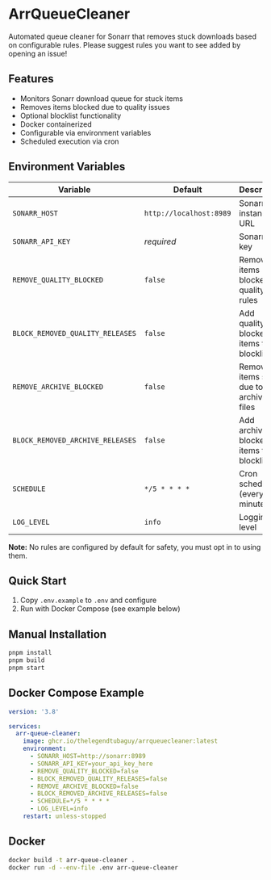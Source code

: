 # ArrQueueCleaner

Automated queue cleaner for Sonarr that removes stuck downloads based on configurable rules.  Please suggest rules you want to see added by opening an issue!

## Features

- Monitors Sonarr download queue for stuck items
- Removes items blocked due to quality issues
- Optional blocklist functionality
- Docker containerized
- Configurable via environment variables
- Scheduled execution via cron

## Environment Variables

| Variable | Default | Description |
|----------|---------|-------------|
| `SONARR_HOST` | `http://localhost:8989` | Sonarr instance URL |
| `SONARR_API_KEY` | *required* | Sonarr API key |
| `REMOVE_QUALITY_BLOCKED` | `false` | Remove items blocked by quality rules |
| `BLOCK_REMOVED_QUALITY_RELEASES` | `false` | Add quality-blocked items to blocklist |
| `REMOVE_ARCHIVE_BLOCKED` | `false` | Remove items stuck due to archive files |
| `BLOCK_REMOVED_ARCHIVE_RELEASES` | `false` | Add archive-blocked items to blocklist |
| `SCHEDULE` | `*/5 * * * *` | Cron schedule (every 5 minutes) |
| `LOG_LEVEL` | `info` | Logging level |

**Note:** No rules are configured by default for safety, you must opt in to using them.

## Quick Start

1. Copy `.env.example` to `.env` and configure
2. Run with Docker Compose (see example below)

## Manual Installation

```bash
pnpm install
pnpm build
pnpm start
```

## Docker Compose Example

```yaml
version: '3.8'

services:
  arr-queue-cleaner:
    image: ghcr.io/thelegendtubaguy/arrqueuecleaner:latest
    environment:
      - SONARR_HOST=http://sonarr:8989
      - SONARR_API_KEY=your_api_key_here
      - REMOVE_QUALITY_BLOCKED=false
      - BLOCK_REMOVED_QUALITY_RELEASES=false
      - REMOVE_ARCHIVE_BLOCKED=false
      - BLOCK_REMOVED_ARCHIVE_RELEASES=false
      - SCHEDULE=*/5 * * * *
      - LOG_LEVEL=info
    restart: unless-stopped
```

## Docker

```bash
docker build -t arr-queue-cleaner .
docker run -d --env-file .env arr-queue-cleaner
```
